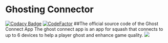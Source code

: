 # Ghosting Connector
[![Codacy Badge](https://app.codacy.com/project/badge/Grade/f432739c87a440028ba7306384e9e197)](https://www.codacy.com/manual/varunchitturi/Ghosting-Connector?utm_source=github.com&amp;utm_medium=referral&amp;utm_content=varunchitturi/Ghosting-Connector&amp;utm_campaign=Badge_Grade) [![CodeFactor](https://www.codefactor.io/repository/github/varunchitturi/ghosting-connector/badge)](https://www.codefactor.io/repository/github/varunchitturi/ghosting-connector) 
##The official source code of the Ghost Connect App
The ghost connect app is an app for squash that connects to up to 6 devices to help a player ghost and enhance game quality.
![](LoginPaghttps://media.giphy.com/media/Wn6kCNRfWmo4P5SwRb/source.mp4e.gif)
